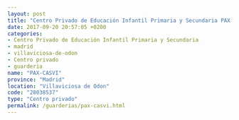 ```yaml
---
layout: post
title: "Centro Privado de Educación Infantil Primaria y Secundaria PAX-CASVI"
date: 2017-09-20 20:57:05 +0200
categories:
- Centro Privado de Educación Infantil Primaria y Secundaria
- madrid
- villaviciosa-de-odon
- Centro privado
- guarderia
name: "PAX-CASVI"
province: "Madrid"
location: "Villaviciosa de Odon"
code: "28038537"
type: "Centro privado"
permalink: /guarderias/pax-casvi.html
---
```

